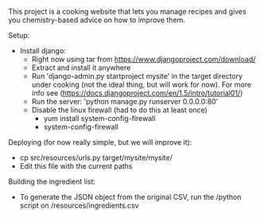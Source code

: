 This project is a cooking website that lets you manage recipes and gives you
chemistry-based advice on how to improve them.


Setup:
- Install django:
  - Right now using tar from https://www.djangoproject.com/download/
  - Extract and install it anywhere
  - Run 'django-admin.py startproject mysite' in the target directory under
     cooking (not the ideal thing, but will work for now). For more info
     see (https://docs.djangoproject.com/en/1.5/intro/tutorial01/)
  - Run the server: 'python manage.py runserver 0.0.0.0:80'
  - Disable the linux firewall (had to do this at least once)
    - yum install system-config-firewall
    - system-config-firewall

Deploying (for now really simple, but we will improve it):
  - cp src/resources/urls.py target/mysite/mysite/
  - Edit this file with the current paths

Building the ingredient list:
- To generate the JSON object from the original CSV, run the /python script
on /resources/ingredients.csv
